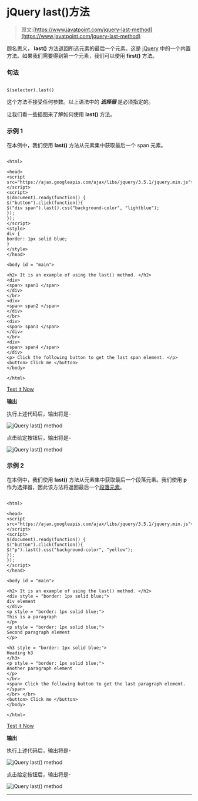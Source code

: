 # jQuery last()方法

> 原文:[https://www.javatpoint.com/jquery-last-method](https://www.javatpoint.com/jquery-last-method)

顾名思义， **last()** 方法返回所选元素的最后一个元素。这是 [jQuery](https://www.javatpoint.com/jquery-tutorial) 中的一个内置方法。如果我们需要得到第一个元素，我们可以使用 **first()** 方法。

### 句法

```

$(selector).last()

```

这个方法不接受任何参数。以上语法中的 ***选择器*** 是必须指定的。

让我们看一些插图来了解如何使用 **last()** 方法。

### 示例 1

在本例中，我们使用 **last()** 方法从元素集中获取最后一个 span 元素。

```

<html>

<head>
<script src="https://ajax.googleapis.com/ajax/libs/jquery/3.5.1/jquery.min.js"> </script>
<script>
$(document).ready(function() {
$("button").click(function(){
$("div span").last().css("background-color", "lightblue");
});
});
</script>
<style>
div {
border: 1px solid blue;
}
</style>
</head>

<body id = "main">

<h2> It is an example of using the last() method. </h2>
<div>
<span> span1 </span>
</div>
</br>
<div>
<span> span2 </span>
</div>
</br>
<div>
<span> span3 </span>
</div>
</br>
<div>
<span> span4 </span>
</div>
<p> Click the following button to get the last span element. </p>
<button> Click me </button>
</body>

</html>

```

[Test it Now](https://www.javatpoint.com/oprweb/test.jsp?filename=jquery-last-method1)

**输出**

执行上述代码后，输出将是-

![jQuery last() method](img/b7b454b41a72451f162ce133f4243484.png)

点击给定按钮后，输出将是-

![jQuery last() method](img/ace51468697b2da5290c7de1cdde216c.png)

### 示例 2

在本例中，我们使用 **last()** 方法从元素集中获取最后一个段落元素。我们使用 **p** 作为选择器，因此该方法将返回最后一个[段落元素](https://www.javatpoint.com/html-paragraph)。

```

<html>

<head>
<script src="https://ajax.googleapis.com/ajax/libs/jquery/3.5.1/jquery.min.js"> </script>
<script>
$(document).ready(function() {
$("button").click(function(){
$("p").last().css("background-color", "yellow");
});
});
</script>
</head>

<body id = "main">

<h2> It is an example of using the last() method. </h2>
<div style = "border: 1px solid blue;">
div element
</div>
<p style = "border: 1px solid blue;">
This is a paragraph
</p>
<p style = "border: 1px solid blue;">
Second paragraph element
</p>

<h3 style = "border: 1px solid blue;">
Heading h3
</h3>
<p style = "border: 1px solid blue;">
Another paragraph element
</p>
</br>
<span> Click the following button to get the last paragraph element. </span>
</br> </br>
<button> Click me </button>
</body>

</html>

```

[Test it Now](https://www.javatpoint.com/oprweb/test.jsp?filename=jquery-last-method2)

**输出**

执行上述代码后，输出将是-

![jQuery last() method](img/5291acfd4d23bcd2cb9bb9bede5f4b6c.png)

点击给定按钮后，输出将是-

![jQuery last() method](img/fdf9dc53ec081bf733e87b9eeefaf5a4.png)

* * *